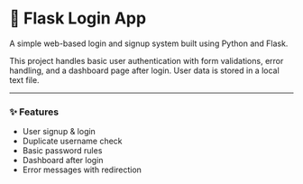 # 🔐 Flask Login App

A simple web-based login and signup system built using Python and Flask.

This project handles basic user authentication with form validations, error handling, and a dashboard page after login. User data is stored in a local text file.

---

### ✨ Features

- User signup & login
- Duplicate username check
- Basic password rules
- Dashboard after login
- Error messages with redirection

